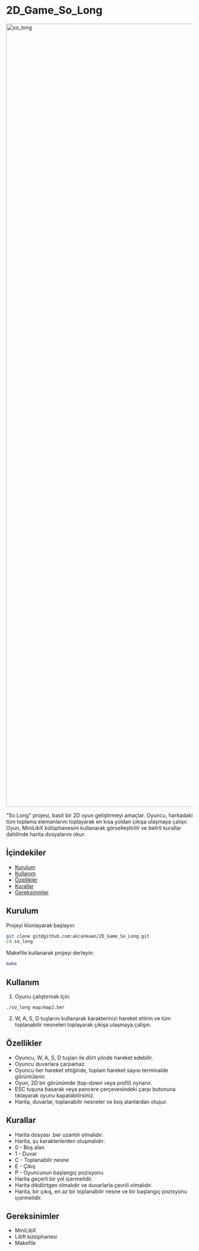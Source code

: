 # 2D_Game_So_Long

<img width="2114" alt="so_long" src="https://github.com/akcankaan/2D_Game_So_Long/assets/63432799/d5ea91e7-76f9-4cb0-9b80-d442fb1d723a">

"So Long" projesi, basit bir 2D oyun geliştirmeyi amaçlar. Oyuncu, haritadaki tüm toplama elemanlarını toplayarak en kısa yoldan çıkışa ulaşmaya çalışır. Oyun, MiniLibX kütüphanesini kullanarak görselleştirilir ve belirli kurallar dahilinde harita dosyalarını okur.

## İçindekiler
- [Kurulum](#kurulum)
- [Kullanım](#kullanım)
- [Özellikler](#özellikler)
- [Kurallar](#kurallar)
- [Gereksinimler](#gereksinimler)

## Kurulum
Projeyi klonlayarak başlayın:

 ```bash
git clone git@github.com:akcankaan/2D_Game_So_Long.git
cd so_long
```

Makefile kullanarak projeyi derleyin:
 ```bash
make
```

## Kullanım
1. Oyunu çalıştırmak için:
```
./so_long map/map2.ber
```
2. W, A, S, D tuşlarını kullanarak karakterinizi hareket ettirin ve tüm toplanabilir nesneleri toplayarak çıkışa ulaşmaya çalışın.

## Özellikler
- Oyuncu, W, A, S, D tuşları ile dört yönde hareket edebilir.
- Oyuncu duvarlara çarpamaz.
- Oyuncu her hareket ettiğinde, toplam hareket sayısı terminalde görüntülenir.
- Oyun, 2D bir görünümde (top-down veya profil) oynanır.
- ESC tuşuna basarak veya pencere çerçevesindeki çarpı butonuna tıklayarak oyunu kapatabilirsiniz.
- Harita, duvarlar, toplanabilir nesneler ve boş alanlardan oluşur.

## Kurallar
- Harita dosyası .ber uzantılı olmalıdır.
- Harita, şu karakterlerden oluşmalıdır:
- 0 - Boş alan
- 1 - Duvar
- C - Toplanabilir nesne
- E - Çıkış
- P - Oyuncunun başlangıç pozisyonu
- Harita geçerli bir yol içermelidir.
- Harita dikdörtgen olmalıdır ve duvarlarla çevrili olmalıdır.
- Harita, bir çıkış, en az bir toplanabilir nesne ve bir başlangıç pozisyonu içermelidir.

## Gereksinimler
- MiniLibX
- Libft kütüphanesi
- Makefile

